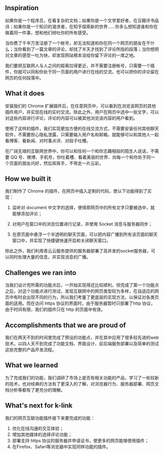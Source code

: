 ## Inspiration

如果你是一个程序员，在看复杂的文档；如果你是一个文学爱好者，在豆瓣评书品诗；如果你是一个知识的渴求者，在知乎探索新的世界……你多么想知道谁和你在做着同一件事，想和他们倾吐你的所有感受。

当你费了千辛万苦注册了一个帐号，却无法知道和你在同一个网页的朋友在干什么；当你看到了一篇文章的评论，却找了半天才找到了评论所指的段落；当你想把对文章的感受一吐为快，却发现网站根本没给你留下评论的一席之地。

我们要把互联网人与人之间的距离拉得更近，并不需要注册帐号，只需要一个插件，你就可以同和你处于同一页面的用户进行在线的交流，也可以把你的评论留在网页的任何段落中。

## What it does

安装我们的 Chrome 扩展插件后，在任意网页中，可以看到在浏览该网页的其他插件用户，并实现在线的实时交流。除此之外，用户在网页中选中一些文字，可以对这些内容进行评论，评论的内容可以被其他浏览该内容的用户看到。

使用了这样的插件，我们实现更加方便的在线交流方式，不需要安装任何其他聊天软件，不需要担心隐私泄露，只需要输入用户名和邮箱，就能够可以和其他人一起看博客、看新闻、对时事点评、对段子吐槽。

在广阔无垠的互联网世界中，你可以和任何一个和你志趣相投的陌生人说话，不需要 QQ 号、微博、手机号，你吐着槽、看着美丽的世界、向每一个和你处于同一个页面的朋友问好，然后挥挥手，不带走一片云彩。

## How we built it

我们制作了 Chrome 的插件，在网页中插入定制的代码，使以下功能得到了实现：

1. 监听对 document 中文字的选择，使得原网页中的所有文字只要被选中，就能够添加评论；

2. 对用户在窗口中的浏览位置进行记录，并使用 Socket 消息与服务器同步；

3. 在原页面中悬浮一个半透明的聊天页面，可以把内容广播到所有该页面的聊天窗口中，并实现了快捷键快速开启和关闭聊天窗口。


除此之外，我们利用青云云服务提供的服务器部署了高并发的socket服务器，可以同时处理大量的信息，并实现消息的广播。

## Challenges we ran into

当我们设计完所需的功能点后，一开始实现得还比较顺利，但完成了第一个功能点之后，对这个功能点进行测试，发现互联网中的网页类型较为多样，在自适应的网页中有时会出现不同的行为，所以我们考量了更底层的实现方法，以保证对各类页面的适用。而在访问 https 协议的界面时，由于服务器暂时只部署了http 协议，由于时间有限，我们的插件只在 http 的页面中有效。

## Accomplishments that we are proud of

我们在两天不到的时间里完成了预设的功能点，并在其中应用了很多较先进的web技术。以四人天不到完成了功能文档、界面设计、前后端服务部署以及简单的测试这些完整的产品开发流程。

## What we learned

为了完成我们的功能，我们调研了市场上是否有相关功能的产品，学习了一些较新的技术，也对经典的方法有了更深入的了解，对浏览器行为、服务器部署、网页文档分析等都有了更充分的理解。

## What's next for k-link

我们的网页互联功能插件接下来要完成的功能：

1. 优化在线沟通的交互体验；
2. 增加其他媒体的选择评论功能；
3. 部署支持 https 协议的服务器并申请证书，使更多的网页能够使用插件；
4. 在Firefox、Safari等浏览器中实现同样功能的插件。